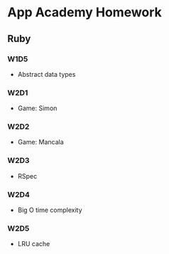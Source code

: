 # App Academy Homework

## Ruby

### W1D5
* Abstract data types

### W2D1
* Game: Simon

### W2D2
* Game: Mancala

### W2D3
* RSpec

### W2D4
* Big O time complexity

### W2D5
* LRU cache
